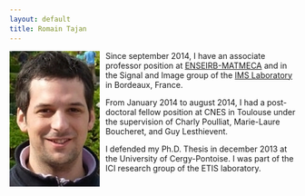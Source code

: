 ```yaml
---
layout: default
title: Romain Tajan
---
```


<img align="left" style="margin-right: 10px;height: 239px;" src="/assets/img/photo.jpg">

Since september 2014, I have an associate professor position at [ENSEIRB-MATMECA](https://www.bordeaux-inp.fr/en) and in the Signal and Image group of the [IMS Laboratory](https://www.ims-bordeaux.fr) in Bordeaux, France.

From January 2014 to august 2014, I had a post-doctoral fellow position at CNES in Toulouse under the supervision of Charly Poulliat, Marie-Laure Boucheret, and Guy Lesthievent.

I defended my Ph.D. Thesis in december 2013 at the University of Cergy-Pontoise. I was part of the ICI research group of the ETIS laboratory.

